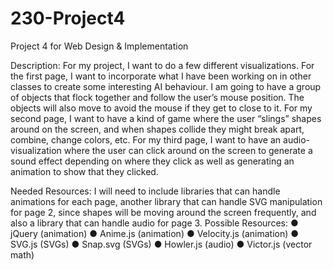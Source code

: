 # 230-Project4
Project 4 for Web Design &amp; Implementation

Description:
For my project, I want to do a few different visualizations. For the first page, I want to
incorporate what I have been working on in other classes to create some interesting AI
behaviour. I am going to have a group of objects that flock together and follow the user’s mouse
position. The objects will also move to avoid the mouse if they get to close to it. For my second
page, I want to have a kind of game where the user “slings” shapes around on the screen, and
when shapes collide they might break apart, combine, change colors, etc. For my third page, I
want to have an audio-visualization where the user can click around on the screen to generate a
sound effect depending on where they click as well as generating an animation to show that
they clicked.

Needed Resources:
I will need to include libraries that can handle animations for each page, another library
that can handle SVG manipulation for page 2, since shapes will be moving around the screen
frequently, and also a library that can handle audio for page 3.
Possible Resources:
● jQuery (animation)
● Anime.js (animation)
● Velocity.js (animation)
● SVG.js (SVGs)
● Snap.svg (SVGs)
● Howler.js (audio)
● Victor.js (vector math)
